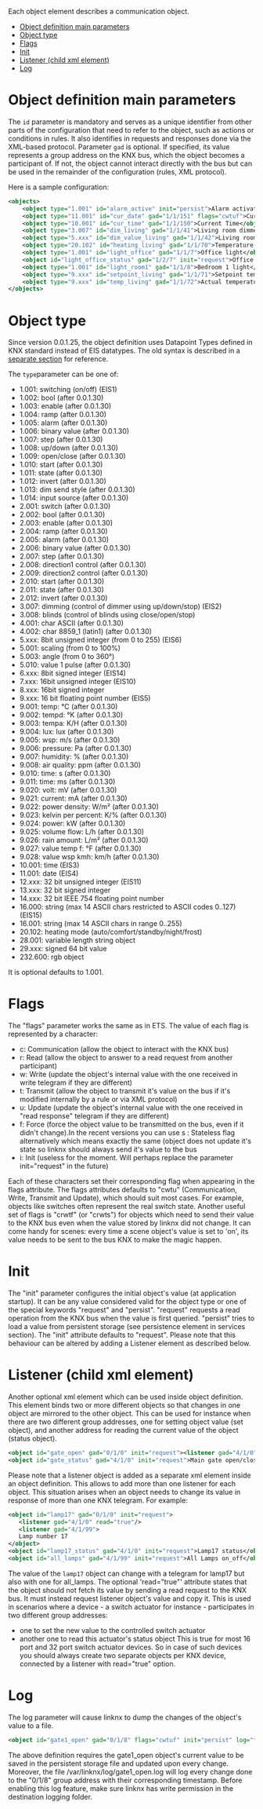 Each object element describes a communication object.
   + [Object definition main parameters](#object-definition-main-parameters)
   + [Object type](#object-type)
   + [Flags](#flags)
   + [Init](#init)
   + [Listener (child xml element)](#listener-child-xml-element)
   + [Log](#log)

# Object definition main parameters

The `id` parameter is mandatory and serves as a unique identifier from other parts of the configuration that need to refer to the object, such as actions or conditions in rules. It also identifies in requests and responses done via the XML-based protocol.
Parameter `gad` is optional. If specified, its value represents a group address on the KNX bus, which the object becomes a participant of. If not, the object cannot interact directly with the bus but can be used in the remainder of the configuration (rules, XML protocol).

Here is a sample configuration:
```xml
<objects>
	<object type="1.001" id="alarm_active" init="persist">Alarm activated</object>
	<object type="11.001" id="cur_date" gad="1/1/151" flags="cwtuf">Current Date</object>
	<object type="10.001" id="cur_time" gad="1/1/150">Current Time</object>
	<object type="3.007" id="dim_living" gad="1/1/41">Living room dimmer</object>
	<object type="5.xxx" id="dim_value_living" gad="1/1/42">Living room dimmer value</object>
	<object type="20.102" id="heating_living" gad="1/1/70">Temperature controller mode for living room</object>
	<object type="1.001" id="light_office" gad="1/1/7">Office light</object>
	<object id="light_office_status" gad="1/2/7" init="request">Office light status</object>
	<object type="1.001" id="light_room1" gad="1/1/8">Bedroom 1 light</object>
	<object type="9.xxx" id="setpoint_living" gad="1/1/71">Setpoint temperature of living room</object>
	<object type="9.xxx" id="temp_living" gad="1/1/72">Actual temperature of living room</object>
</objects>

```

# Object type

Since version 0.0.1.25, the object definition uses Datapoint Types defined in KNX standard instead of EIS datatypes.
The old syntax is described in a [separate section](Object-definition-syntax-prior-to-0.0.1.25) for reference.

The `type`parameter can be one of:
- 1.001: switching (on/off) (EIS1)
- 1.002: bool (after 0.0.1.30)
- 1.003: enable (after 0.0.1.30)
- 1.004: ramp (after 0.0.1.30)
- 1.005: alarm (after 0.0.1.30)
- 1.006: binary value (after 0.0.1.30)
- 1.007: step (after 0.0.1.30)
- 1.008: up/down (after 0.0.1.30)
- 1.009: open/close (after 0.0.1.30)
- 1.010: start (after 0.0.1.30)
- 1.011: state (after 0.0.1.30)
- 1.012: invert (after 0.0.1.30)
- 1.013: dim send style (after 0.0.1.30)
- 1.014: input source (after 0.0.1.30)
- 2.001: switch (after 0.0.1.30)
- 2.002: bool (after 0.0.1.30)
- 2.003: enable (after 0.0.1.30)
- 2.004: ramp (after 0.0.1.30)
- 2.005: alarm (after 0.0.1.30)
- 2.006: binary value (after 0.0.1.30)
- 2.007: step (after 0.0.1.30)
- 2.008: direction1 control (after 0.0.1.30)
- 2.009: direction2 control (after 0.0.1.30)
- 2.010: start (after 0.0.1.30)
- 2.011: state (after 0.0.1.30)
- 2.012: invert  (after 0.0.1.30)
- 3.007: dimming (control of dimmer using up/down/stop) (EIS2)
- 3.008: blinds (control of blinds using close/open/stop)
- 4.001: char ASCII (after 0.0.1.30)
- 4.002: char 8859_1 (latin1) (after 0.0.1.30)
- 5.xxx: 8bit unsigned integer (from 0 to 255) (EIS6)
- 5.001: scaling (from 0 to 100%)
- 5.003: angle (from 0 to 360°)
- 5.010: value 1 pulse (after 0.0.1.30)
- 6.xxx: 8bit signed integer (EIS14)
- 7.xxx: 16bit unsigned integer (EIS10)
- 8.xxx: 16bit signed integer
- 9.xxx: 16 bit floating point number (EIS5)
- 9.001: temp: °C (after 0.0.1.30)
- 9.002: tempd: °K (after 0.0.1.30)
- 9.003: tempa: K/H (after 0.0.1.30)
- 9.004: lux: lux (after 0.0.1.30)
- 9.005: wsp: m/s (after 0.0.1.30)
- 9.006: pressure: Pa (after 0.0.1.30)
- 9.007: humidity: % (after 0.0.1.30)
- 9.008: air quality: ppm (after 0.0.1.30)
- 9.010: time: s (after 0.0.1.30)
- 9.011: time: ms (after 0.0.1.30)
- 9.020: volt: mV (after 0.0.1.30)
- 9.021: current: mA (after 0.0.1.30)
- 9.022: power density: W/m² (after 0.0.1.30)
- 9.023: kelvin per percent: K/% (after 0.0.1.30)
- 9.024: power: kW (after 0.0.1.30)
- 9.025: volume flow: L/h (after 0.0.1.30)
- 9.026: rain amount: L/m² (after 0.0.1.30)
- 9.027: value temp f: °F (after 0.0.1.30)
- 9.028: value wsp kmh: km/h  (after 0.0.1.30)
- 10.001: time (EIS3)
- 11.001: date (EIS4)
- 12.xxx: 32 bit unsigned integer (EIS11)
- 13.xxx: 32 bit signed integer
- 14.xxx: 32 bit IEEE 754 floating point number
- 16.000: string (max 14 ASCII chars restricted to ASCII codes 0..127) (EIS15)
- 16.001: string (max 14 ASCII chars in range 0..255)
- 20.102: heating mode (auto/comfort/standby/night/frost)
- 28.001: variable length string object
- 29.xxx: signed 64 bit value
- 232.600: rgb object 

It is optional defaults to 1.001.

# Flags

The "flags" parameter works the same as in ETS. The value of each flag is represented by a character:
- c: Communication (allow the object to interact with the KNX bus)
- r: Read (allow the object to answer to a read request from another participant)
- w: Write (update the object's internal value with the one received in write telegram if they are different)
- t: Transmit (allow the object to transmit it's value on the bus if it's modified internally by a rule or via XML protocol)
- u: Update (update the object's internal value with the one received in "read response" telegram if they are different)
- f: Force (force the object value to be transmitted on the bus, even if it didn't change).In the recent versions you can use s : Stateless flag alternatively which means exactly the same (object does not update it's state so linknx should always send it's value to the bus
- i: Init (useless for the moment. Will perhaps replace the parameter init="request" in the future)

Each of these characters set their corresponding flag when appearing in the flags attribute.
The flags attributes defaults to "cwtu" (Communication, Write, Transmit and Update), which should suit most cases. For example, objects like switches often represent the real switch state.
Another useful set of flags is "crwtf" (or "crwts") for objects which need to send their value to the KNX bus even when the value stored by linknx did not change. It can come handy for scenes: every time a scene object's value is set to 'on', its value needs to be sent to the bus KNX to make the magic happen.

# Init

The "init" parameter configures the initial object's value (at application startup). It can be any value considered valid for the object type or one of the special keywords "request" and "persist". "request" requests a read operation from the KNX bus when the value is first queried. "persist" tries to load a value from persistent storage (see persistence element in services section). The "init" attribute defaults to "request".
Please note that this behaviour can be altered by adding a Listener element as described below.

# Listener (child xml element)

Another optional xml element which can be used inside object definition. This element binds two or more different objects so that changes in one object are mirrored to the other object. This can be used for instance when there are two different group addresses, one for setting object value (set object), and another address for reading the current value of the object (status object).

```xml
<object id="gate_open" gad="0/1/0" init="request"><listener gad="4/1/0"/>Main gate</object>;
<object id="gate_status" gad="4/1/0" init="request">Main gate open/close status</object>
```

Please note that a listener object is added as a separate xml element inside an object definition. This allows to add more than one listener for each object. This situation arises when an object needs to change its value in response of more than one KNX telegram. For example:

```xml
<object id="lamp17" gad="0/1/0" init="request">
   <listener gad="4/1/0" read="true"/>
   <listener gad="4/1/99">
   Lamp number 17
</object>
<object id="lamp17_status" gad="4/1/0" init="request">Lamp17 status</object>
<object id="all_lamps" gad="4/1/99" init="request">All Lamps on_off</object>
```

The value of the `lamp17` object can change with a telegram for lamp17 but also with one for all_lamps.
The optional 'read="true"' attribute states that the object should not fetch its value by sending a read request to the KNX bus. It must instead request listener object's value and copy it. This is used in scenarios where a device - a switch actuator for instance - participates in two different group addresses:
+ one to set the new value to the controlled switch actuator
+ another one to read this actuator's status object
This is true for most 16 port and 32 port switch actuator devices. So in case of such devices you should always create two separate objects per KNX device, connected by a listener with read="true" option.

# Log

The log parameter will cause linknx to dump the changes of the object's value to a file.

```xml
<object id="gate1_open" gad="0/1/8" flags="cwtuf" init="persist" log="true">Left hand side entry gate</object>
```

The above definition requires the gate1_open object's current value to be saved in the persistent storage file and updated upon every change. Moreover, the file /var/linknx/log/gate1_open.log will log every change done to the "0/1/8" group address with their corresponding timestamp.
Before enabling this log feature, make sure linknx has write permission in the destination logging folder.